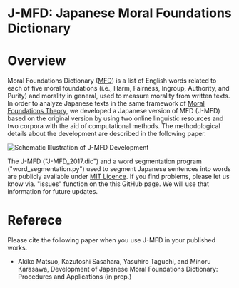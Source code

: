 # J-MFD: Japanese Moral Foundations Dictionary

# Overview
Moral Foundations Dictionary ([MFD](http://moralfoundations.org/sites/default/files/files/downloads/moral%20foundations%20dictionary.dic)) is a list of English words related to each of five moral foundations (i.e., Harm, Fairness, Ingroup, Authority, and Purity) and morality in general, used to measure morality from written texts. In order to analyze Japanese texts in the same framework of [Moral Foundations Theory](http://moralfoundations.org/), we developed a Japanese version of MFD (J-MFD) based on the original version by using two online linguistic resources and two corpora with the aid of computational methods. The methodological details about the development are described in the following paper.

![Schematic Illustration of J-MFD Development](https://github.com/soramame0518/j-mfd/blob/master/misc/J-MFD_development.png)

The J-MFD ("J-MFD_2017.dic") and a word segmentation program ("word_segmentation.py") used to segment Japanese sentences into words are publicly available under [MIT Licence](https://opensource.org/licenses/MIT/). If you find problems, please let us know via. "issues" function on the this GitHub page. We will use that information for future updates.

# Referece
Please cite the following paper when you use J-MFD in your published works.

- Akiko Matsuo, Kazutoshi Sasahara, Yasuhiro Taguchi, and Minoru Karasawa, Development of Japanese Moral Foundations Dictionary: Procedures and Applications (in prep.)
